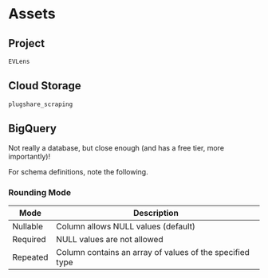 # Assets
## Project
`EVLens`

## Cloud Storage
`plugshare_scraping`

## BigQuery
Not really a database, but close enough (and has a free tier, more importantly)!

For schema definitions, note the following.

### Rounding Mode
Mode | Description
--- | ---
Nullable | Column allows NULL values (default)
Required | NULL values are not allowed
Repeated | Column contains an array of values of the specified type